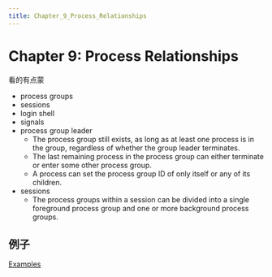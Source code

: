 ```yaml
---
title: Chapter_9_Process_Relationships
---
```


# Chapter 9: Process Relationships

看的有点蒙

- process groups
- sessions
- login shell
- signals
- process group leader
    - The process group still exists, as long as at least one process is in the group, regardless of whether the group leader terminates.
    - The last remaining process in the process group can either terminate or enter some other process group.
    - A process can set the process group ID of only itself or any of its children.
- sessions
    - The process groups within a session can be divided into a single foreground process group and one or more background process groups.

## 例子

[Examples](assets/Examples.csv)